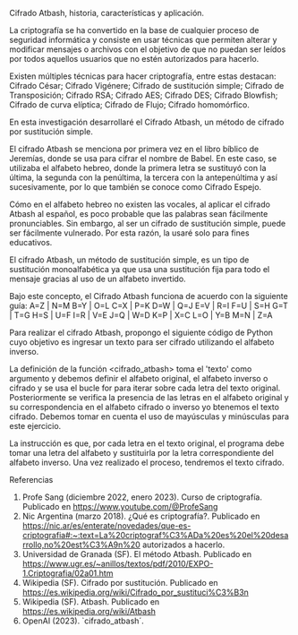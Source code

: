 

Cifrado Atbash, historia, características y aplicación.

La criptografía se ha convertido en la base de cualquier proceso de seguridad informática y consiste en usar técnicas que permiten alterar y modificar mensajes o archivos con el objetivo de que no puedan ser leídos por todos aquellos usuarios que no estén autorizados para hacerlo. 

Existen múltiples técnicas para hacer criptografía, entre estas destacan: 
Cifrado César; Cifrado Vigénere; Cifrado de sustitución simple; Cifrado de Transposición; Cifrado RSA; Cifrado AES; Cifrado DES; Cifrado Blowfish; Cifrado de curva elíptica; Cifrado de Flujo; Cifrado homomórfico. 

En esta investigación desarrollaré el Cifrado Atbash, un método de cifrado por sustitución simple.

El cifrado Atbash se menciona por primera vez en el libro bíblico de Jeremías, donde se usa para cifrar el nombre de Babel. En este caso, se utilizaba el alfabeto hebreo, donde la primera letra se sustituyó con la última, la segunda con la penúltima, la tercera con la antepenúltima y así sucesivamente, por lo que también se conoce como Cifrado Espejo. 

Cómo en el alfabeto hebreo no existen las vocales, al aplicar el cifrado Atbash al español, es poco probable que las palabras sean fácilmente pronunciables. Sin embargo, al ser un cifrado de sustitución simple, puede ser fácilmente vulnerado. Por esta razón, la usaré solo para fines educativos. 

El cifrado Atbash, un método de sustitución simple, es un tipo de sustitución monoalfabética ya que usa una sustitución fija para todo el mensaje gracias al uso de un alfabeto invertido. 

Bajo este concepto, el Cifrado Atbash funciona de acuerdo con la siguiente guía: 
A=Z | N=M
B=Y | O=L
C=X | P=K
D=W | Q=J
E=V | R=I
F=U | S=H
G=T | T=G
H=S | U=F
I=R | V=E
J=Q | W=D
K=P | X=C
L=O | Y=B
M=N | Z=A

Para realizar el cifrado Atbash, propongo el siguiente código de Python cuyo objetivo es ingresar un texto para ser cifrado utilizando el alfabeto inverso.

La definición de la función <cifrado_atbash> toma el 'texto' como argumento y debemos definir el alfabeto original, el alfabeto inverso o cifrado y se usa el bucle for para iterar sobre cada letra del texto original. Posteriormente se verifica la presencia de las letras en el alfabeto original y su correspondencia en el alfabeto cifrado o inverso yo btenemos el texto cifrado. Debemos tomar en cuenta el uso de mayúsculas y minúsculas para este ejercicio. 

La instrucción es que, por cada letra en el texto original, el programa debe tomar una letra del alfabeto y sustituirla por la letra correspondiente del alfabeto inverso. Una vez realizado el proceso, tendremos el texto cifrado.
 
Referencias 
1. Profe Sang (diciembre 2022, enero 2023). Curso de criptografía. Publicado en https://www.youtube.com/@ProfeSang
2. Nic Argentina (marzo 2018). ¿Qué es criptografía?. Publicado en https://nic.ar/es/enterate/novedades/que-es-criptografia#:~:text=La%20criptograf%C3%ADa%20es%20el%20desarrollo,no%20est%C3%A9n%20 autorizados a hacerlo.
3. Universidad de Granada (SF). El método Atbash. Publicado en https://www.ugr.es/~anillos/textos/pdf/2010/EXPO-1.Criptografia/02a01.htm
4. Wikipedia (SF). Cifrado por sustitución. Publicado en https://es.wikipedia.org/wiki/Cifrado_por_sustituci%C3%B3n 
5. Wikipedia (SF). Atbash. Publicado en https://es.wikipedia.org/wiki/Atbash 
6. OpenAI (2023). `cifrado_atbash´. 
 
